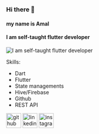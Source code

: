### Hi there 👋
#### my name is Amal
#### I am self-taught flutter developer
![I am self-taught flutter developer](https://www.yellowfindigital.com/wp-content/uploads/2019/11/mobile-app-development.jpg)


Skills:
- Dart
- Flutter
- State managements
- Hive/Firebase
- Github
- REST API

[<img src='https://cdn.jsdelivr.net/npm/simple-icons@3.0.1/icons/github.svg' alt='github' height='40'>](https://github.com/amal-kv-aa)  [<img src='https://cdn.jsdelivr.net/npm/simple-icons@3.0.1/icons/linkedin.svg' alt='linkedin' height='40'>](https://www.linkedin.com/in/amal-kv/)  [<img src='https://cdn.jsdelivr.net/npm/simple-icons@3.0.1/icons/instagram.svg' alt='instagram' height='40'>](https://www.instagram.com/_a_m_a_l_._wynd/)  



